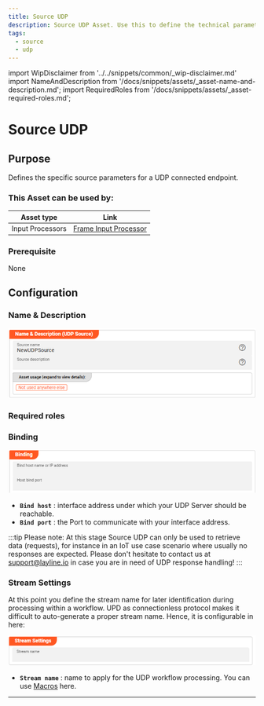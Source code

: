 ```yaml
---
title: Source UDP
description: Source UDP Asset. Use this to define the technical parameters for a UDP source connection.
tags:
  - source
  - udp
---
```


import WipDisclaimer from '../../snippets/common/_wip-disclaimer.md'
import NameAndDescription from '/docs/snippets/assets/_asset-name-and-description.md';
import RequiredRoles from '/docs/snippets/assets/_asset-required-roles.md';

# Source UDP

## Purpose

Defines the specific source parameters for a UDP connected endpoint.

### This Asset can be used by:

| Asset type       | Link                                                                     |
|------------------|--------------------------------------------------------------------------|
| Input Processors | [Frame Input Processor](/docs/assets/processors-input/asset-input-frame) |

### Prerequisite

None

## Configuration

### Name & Description

![Name & Description (UDP Source)](./.asset-source-udp_images/1717600398340.png "Name & Description (UDP Source)")

<NameAndDescription></NameAndDescription>

### Required roles

<RequiredRoles></RequiredRoles>

### Binding

![Binding settings (UDP Source)](./.asset-source-udp_images/1717601447614.png "Binding settings (UDP Source)")

* **`Bind host`** : interface address under which your UDP Server should be reachable.
* **`Bind port`** : the Port to communicate with your interface address.

:::tip Please note:
At this stage Source UDP can only be used to retrieve data (requests), for instance in an IoT use case scenario where usually no responses are expected. 
Please don't hesitate to contact us at support@layline.io in case you are in need of UDP response handling!
:::

### Stream Settings

At this point you define the stream name for later identification during processing within a workflow.
UPD as connectionless protocol makes it difficult to auto-generate a proper stream name. Hence, it is configurable in here:

![Stream settings (UPD Source)](./.asset-source-udp_images/1717605243066.png "Stream settings (UPD Source)")

* **`Stream name`** : name to apply for the UDP workflow processing. You can use [Macros](/docs/language-reference/macros) here.

---

<WipDisclaimer></WipDisclaimer>
